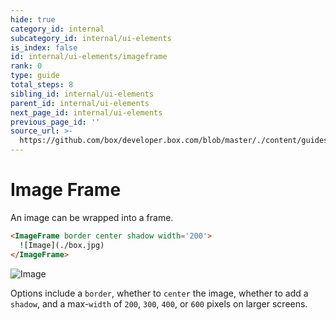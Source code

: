 ```yaml
---
hide: true
category_id: internal
subcategory_id: internal/ui-elements
is_index: false
id: internal/ui-elements/imageframe
rank: 0
type: guide
total_steps: 8
sibling_id: internal/ui-elements
parent_id: internal/ui-elements
next_page_id: internal/ui-elements
previous_page_id: ''
source_url: >-
  https://github.com/box/developer.box.com/blob/master/./content/guides/internal/ui-elements/imageframe.md
---
```


<!-- does not need translation -->

# Image Frame

An image can be wrapped into a frame.

```html
<ImageFrame border center shadow width='200'>
  ![Image](./box.jpg)
</ImageFrame>
```

<H>

<ImageFrame border center shadow width='200'>

![Image](./box.jpg)

</ImageFrame>

</H>

<Message>

Options include a `border`, whether to `center` the image, whether to add a
`shadow`, and a max-`width` of `200`, `300`, `400`, or `600` pixels on larger
screens.

</Message>
